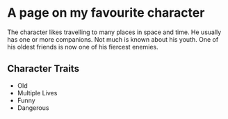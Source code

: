 # A page on my favourite character
The character likes travelling to many places in space and time. He usually has one or more companions. Not much is known about his youth. One of his oldest friends is now one of his fiercest enemies.
## Character Traits
* Old
* Multiple Lives
* Funny
* Dangerous
